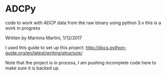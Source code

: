 # ADCPy

code to work with ADCP data from the raw binary using python 3.x
this is a work in progress

Written by Marinna Martini, 1/12/2017

I used this guide to set up this project:
http://docs.python-guide.org/en/latest/writing/structure/

Note that the project is in process, I am pushing incomplete code here to make sure it is backed up.
